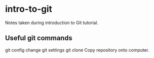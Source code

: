 # intro-to-git

Notes taken during introduction to Git tutorial.

## Useful git commands

git config <options> change git settings
git clone <repository-name> Copy repository onto computer.

